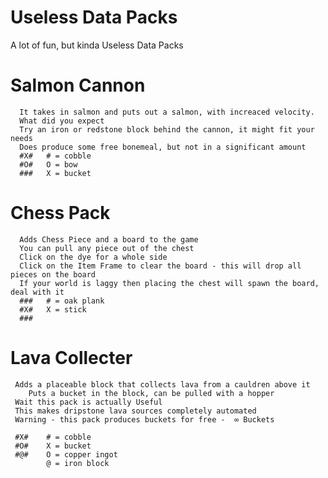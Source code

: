 # Useless Data Packs
 A lot of fun, but kinda Useless Data Packs


# Salmon Cannon
      It takes in salmon and puts out a salmon, with increaced velocity.
      What did you expect
      Try an iron or redstone block behind the cannon, it might fit your needs
      Does produce some free bonemeal, but not in a significant amount
      #X#   # = cobble
      #O#   O = bow
      ###   X = bucket
# Chess Pack
      Adds Chess Piece and a board to the game
      You can pull any piece out of the chest
      Click on the dye for a whole side
      Click on the Item Frame to clear the board - this will drop all pieces on the board
      If your world is laggy then placing the chest will spawn the board, deal with it
      ###   # = oak plank
      #X#   X = stick
      ###

 # Lava Collecter
     Adds a placeable block that collects lava from a cauldren above it
        Puts a bucket in the block, can be pulled with a hopper
     Wait this pack is actually Useful
     This makes dripstone lava sources completely automated
     Warning - this pack produces buckets for free -  ∞ Buckets
     
     #X#    # = cobble
     #O#    X = bucket
     #@#    O = copper ingot
            @ = iron block
     
     
